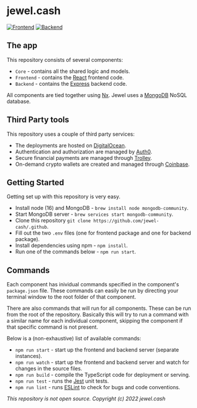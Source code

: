 # jewel.cash
[![Frontend](https://img.shields.io/website?down_color=red&down_message=down&label=frontend&logo=react&logoColor=white&up_color=green&up_message=up&url=https%3A%2F%2Fjewel.cash)](https://jewel.cash/)
[![Backend](https://img.shields.io/website?down_color=red&down_message=down&label=backend&logo=express&logoColor=white&up_color=green&up_message=up&url=https%3A%2F%2Fjewel.cash%2Fapi)](https://jewel.cash/api/)

## The app

This repository consists of several components:
* `Core` - contains all the shared logic and models.
* `Frontend` - contains the [React](https://reactjs.org) frontend code.
* `Backend` - contains the [Express](https://expressjs.com) backend code.

All components are tied together using [Nx](https://nx.dev). Jewel uses a [MongoDB](https://www.mongodb.com) NoSQL database.

## Third Party tools

This repository uses a couple of third party services:
* The deployments are hosted on [DigitalOcean](https://digitalocean.com).
* Authentication and authorization are managed by [Auth0](https://auth0.com).
* Secure financial payments are managed through [Trolley](https://trolley.com).
* On-demand crypto wallets are created and managed through [Coinbase](https://coinbase.com).

## Getting Started

Getting set up with this repository is very easy.
* Install node (16) and MongoDB - `brew install node mongodb-community`.
* Start MongoDB server - `brew services start mongodb-community`.
* Clone this repository `git clone https://github.com/jewel-cash/.github`.
* Fill out the two `.env` files (one for frontend package and one for backend package).
* Install dependencies using npm - `npm install`.
* Run one of the commands below - `npm run start`.

## Commands

Each component has inividual commands specified in the component's `package.json` file. These commands can easily be run by directing your terminal window to the root folder of that component.

There are also commands that will run for all components. These can be run from the root of the repository. Basically this will try to run a command with a similar name for each individual component, skipping the component if that specific command is not present.

Below is a (non-exhaustive) list of available commands:
* `npm run start` - start up the frontend and backend server (separate instances).
* `npm run watch` - start up the frontend and backend server and watch for changes in the source files.
* `npm run build` - compile the TypeScript code for deployment or serving.
* `npm run test` - runs the [Jest](https://jestjs.io) unit tests.
* `npm run lint` - runs [ESLint](https://eslint.org) to check for bugs and code conventions.

*This repository is not open source. Copyright (c) 2022 jewel.cash*

